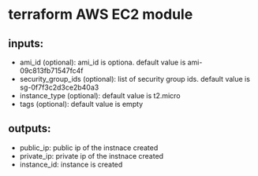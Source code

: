 # terraform AWS EC2 module

## inputs:

* ami_id (optional): ami_id is optiona. default value is ami-09c813fb71547fc4f
* security_group_ids (optional): list of security group ids. default value is sg-0f7f3c2d3ce2b40a3
* instance_type (optional): default value is t2.micro
* tags (optional): default value is empty

## outputs:  
* public_ip: public ip of the instnace created 
* private_ip: private ip of the instnace created
* instance_id: instance is created
